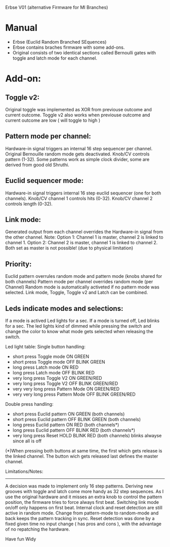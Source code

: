 Erbse V01 (alternative Firmware for MI Branches)

Manual 
======
* Erbse (Euclid Random Branched SEquences)
* Erbse contains braches firmware with some add-ons.
* Original consists of two identical sections called Bernoulli gates with toggle and latch mode for each channel.

Add-on:
=======

Toggle v2:
-----------
 Original toggle was implemented as XOR from previouse outcome and current outcome. 
 Toggle v2 also works when previouse outcome and current outcome are low ( will toggle to high ) 

   
Pattern mode per channel:
-------------------------
 Hardware-in signal triggers an internal 16 step sequencer per channel.
 Original Bernouille random mode gets deactivated. Knob/CV controls pattern (1-32).
 Some patterns work as simple clock divider, some are derived from good old Shruthi.

Euclid sequencer mode:
-----------------------
 Hardware-in signal triggers internal 16 step euclid sequencer (one for both channels).
 Knob/CV channel 1 controls hits (0-32).
 Knob/CV channel 2 controls length (0-32).

Link mode:
----------
 Generated output from each channel overrides the Hardware-in signal from the other channel.
 Note:
 Option 1: Channel 1 is master, channel 2 is linked to channel 1.
 Option 2: Channel 2 is master, channel 1 is linked to channel 2.
 Both set as master is not possible! (due to physical limitation)

Priority:
----------
 Euclid pattern overrules random mode and pattern mode (knobs shared for both channels)
 Pattern mode per channel overrides random mode (per Channel)
 Random mode is automatically activeted if no pattern mode was selected.
 Link mode, Toggle, Toggle v2 and Latch can be combined. 

Leds indicate modes and selections:
-----------------------------------
 If a mode is actived Led lights for a sec.
 If a mode is turned off, Led blinks for a sec. 
 The led lights kind of dimmed while pressing the switch and 
 change the color to know what mode gets selected when releasing the switch.

Led light table: Single button handling:
* short press				Toggle mode		ON   GREEN				
* short press				Toggle mode		OFF  BLINK GREEN		
* long press				Latch mode		ON   RED				
* long press				Latch mode		OFF  BLINK RED			
* very long press			Toggle V2		ON   GREEN/RED			
* very long press			Toggle V2		OFF  BLINK GREEN/RED 
* very very long press	Pattern Mode 	ON   GREEN/RED		
* very very long press	Pattern Mode 	OFF  BLINK GREEN/RED

Double press handling:
* short press				Euclid pattern 	ON   GREEN			(both channels)
* short press				Euclid pattern	OFF  BLINK GREEN	(both channels) 
* long press				Euclid pattern 	ON   RED			(both channels*)
* long press				Euclid pattern	OFF  BLINK RED		(both channels*) 
* very long press			Reset		 	HOLD BLINK RED		(both channels) blinks alwayse since all is off 

(*)When pressing both buttons at same time, the first which gets release is the linked channel. The button wich gets released last defines the master channel.


Limitations/Notes:
__________________
A decision was made to implement only 16 step patterns. Deriving new grooves with toggle and latch come more handy as 32 step sequences.
As I use the original hardware and it misses an extra knob to control the pattern position, the firmware tries to force always first beat.
Switching link mode on/off only happens on first beat.
Internal clock and reset detection are still active in random mode. Change from pattern-mode to random-mode and back keeps the pattern tracking in sync.
Reset detection was done by a fixed given time no input change ( has pros and cons ), with the advantage of no repatching the hardware.

Have fun 
Widy
